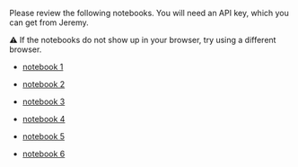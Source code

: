 Please review the following notebooks. You will need an API key, which you can get from Jeremy.

:warning: If the notebooks do not show up in your browser, try using a different browser.

- [notebook 1](https://dandi-ai-notebooks.github.io/dandi-notebook-review/review?url=aHR0cHM6Ly9naXRodWIuY29tL2RhbmRpLWFpLW5vdGVib29rcy8wMDEzNzUvYmxvYi9tYWluLzIwMjUtMDQtMjgtZ2VtaW5pLTIuNS1wcm8tcHJldmlldy0wMy0yNS1wcm9tcHQtYS04LzAwMTM3NS5pcHluYg==)

- [notebook 2](https://dandi-ai-notebooks.github.io/dandi-notebook-review/review?url=aHR0cHM6Ly9naXRodWIuY29tL2RhbmRpLWFpLW5vdGVib29rcy8wMDEzNzUvYmxvYi9tYWluLzIwMjUtMDQtMjgtZ2VtaW5pLTIuMC1mbGFzaC0wMDEtcHJvbXB0LWQtOC8wMDEzNzUuaXB5bmI=)

- [notebook 3](https://dandi-ai-notebooks.github.io/dandi-notebook-review/review?url=aHR0cHM6Ly9naXRodWIuY29tL2RhbmRpLWFpLW5vdGVib29rcy8wMDEzNzUvYmxvYi9tYWluLzIwMjUtMDQtMjgtZ2VtaW5pLTIuNS1wcm8tcHJldmlldy0wMy0yNS1wcm9tcHQtZC04LzAwMTM3NS5pcHluYg==)

- [notebook 4](https://dandi-ai-notebooks.github.io/dandi-notebook-review/review?url=aHR0cHM6Ly9naXRodWIuY29tL2RhbmRpLWFpLW5vdGVib29rcy8wMDEzNzUvYmxvYi9tYWluLzIwMjUtMDQtMjgtZ2VtaW5pLTIuMC1mbGFzaC0wMDEtcHJvbXB0LWEtOC8wMDEzNzUuaXB5bmI=)

- [notebook 5](https://dandi-ai-notebooks.github.io/dandi-notebook-review/review?url=aHR0cHM6Ly9naXRodWIuY29tL2RhbmRpLWFpLW5vdGVib29rcy8wMDEzNzUvYmxvYi9tYWluLzIwMjUtMDQtMjgtZ2VtaW5pLTIuMC1mbGFzaC0wMDEtcHJvbXB0LWItOC8wMDEzNzUuaXB5bmI=)

- [notebook 6](https://dandi-ai-notebooks.github.io/dandi-notebook-review/review?url=aHR0cHM6Ly9naXRodWIuY29tL2RhbmRpLWFpLW5vdGVib29rcy8wMDEzNzUvYmxvYi9tYWluLzIwMjUtMDQtMjgtZ2VtaW5pLTIuNS1wcm8tcHJldmlldy0wMy0yNS1wcm9tcHQtYi04LzAwMTM3NS5pcHluYg==)

